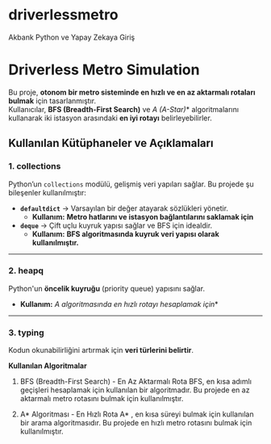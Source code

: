 # driverlessmetro
Akbank Python ve Yapay Zekaya Giriş
# **Driverless Metro Simulation**  

Bu proje, **otonom bir metro sisteminde en hızlı ve en az aktarmalı rotaları bulmak** için tasarlanmıştır.  
Kullanıcılar, **BFS (Breadth-First Search)** ve **A* (A-Star)** algoritmalarını kullanarak iki istasyon arasındaki **en iyi rotayı** belirleyebilirler.  

## **Kullanılan Kütüphaneler ve Açıklamaları**  

### **1. collections**  
Python’un `collections` modülü, gelişmiş veri yapıları sağlar. Bu projede şu bileşenler kullanılmıştır:  

- **`defaultdict`** → Varsayılan bir değer atayarak sözlükleri yönetir.  
  - **Kullanım:** **Metro hatlarını ve istasyon bağlantılarını saklamak için**  
- **`deque`** → Çift uçlu kuyruk yapısı sağlar ve BFS için idealdir.  
  - **Kullanım:** **BFS algoritmasında kuyruk veri yapısı olarak kullanılmıştır.**  

---

### **2. heapq**  
Python'un **öncelik kuyruğu** (priority queue) yapısını sağlar.  
- **Kullanım:** **A* algoritmasında en hızlı rotayı hesaplamak için**  

---

### **3. typing**  
Kodun okunabilirliğini artırmak için **veri türlerini belirtir**.  

**Kullanılan Algoritmalar**
1. BFS (Breadth-First Search) - En Az Aktarmalı Rota
BFS, en kısa adımlı geçişleri hesaplamak için kullanılan bir algoritmadır.
Bu projede en az aktarmalı metro rotasını bulmak için kullanılmıştır.

2. A* Algoritması - En Hızlı Rota
A* , en kısa süreyi bulmak için kullanılan bir arama algoritmasıdır.
Bu projede en hızlı metro rotasını bulmak için kullanılmıştır.

